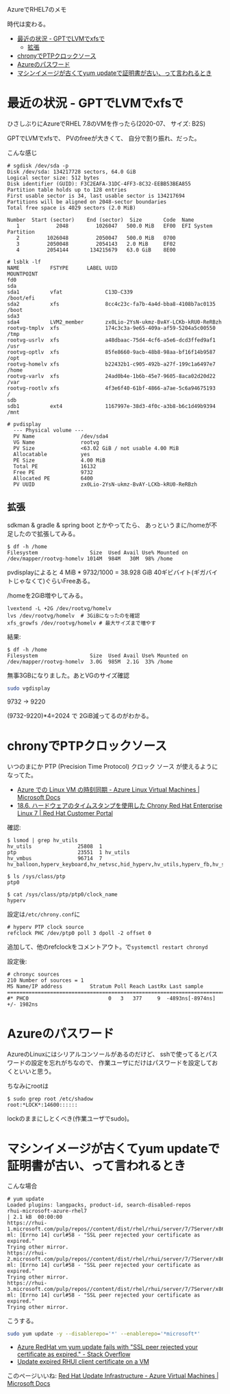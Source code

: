 AzureでRHEL7のメモ

時代は変わる。

- [最近の状況 - GPTでLVMでxfsで](#最近の状況---gptでlvmでxfsで)
  - [拡張](#拡張)
- [chronyでPTPクロックソース](#chronyでptpクロックソース)
- [Azureのパスワード](#azureのパスワード)
- [マシンイメージが古くてyum updateで証明書が古い、って言われるとき](#マシンイメージが古くてyum-updateで証明書が古いって言われるとき)


# 最近の状況 - GPTでLVMでxfsで

ひさしぶりにAzureでRHEL 7.8のVMを作ったら(2020-07、
サイズ: B2S)

GPTでLVMでxfsで、
PVのfreeが大きくて、
自分で割り振れ、だった。

こんな感じ
```
# sgdisk /dev/sda -p
Disk /dev/sda: 134217728 sectors, 64.0 GiB
Logical sector size: 512 bytes
Disk identifier (GUID): F3C2EAFA-31DC-4FF3-8C32-EEBB53BEA855
Partition table holds up to 128 entries
First usable sector is 34, last usable sector is 134217694
Partitions will be aligned on 2048-sector boundaries
Total free space is 4029 sectors (2.0 MiB)

Number  Start (sector)    End (sector)  Size       Code  Name
   1            2048         1026047   500.0 MiB   EF00  EFI System Partition
   2         1026048         2050047   500.0 MiB   0700
   3         2050048         2054143   2.0 MiB     EF02
   4         2054144       134215679   63.0 GiB    8E00

# lsblk -lf
NAME          FSTYPE      LABEL UUID                                   MOUNTPOINT
fd0
sda
sda1          vfat              C13D-C339                              /boot/efi
sda2          xfs               8cc4c23c-fa7b-4a4d-bba8-4108b7ac0135   /boot
sda3
sda4          LVM2_member       zx0Lio-2YsN-ukmz-BvAY-LCKb-kRU0-ReRBzh
rootvg-tmplv  xfs               174c3c3a-9e65-409a-af59-5204a5c00550   /tmp
rootvg-usrlv  xfs               a48dbaac-75d4-4cf6-a5e6-dcd3ffed9af1   /usr
rootvg-optlv  xfs               85fe8660-9acb-48b8-98aa-bf16f14b9587   /opt
rootvg-homelv xfs               b22432b1-c905-492b-a27f-199c1a6497e7   /home
rootvg-varlv  xfs               24ad0b4e-1b6b-45e7-9605-8aca02d20d22   /var
rootvg-rootlv xfs               4f3e6f40-61bf-4866-a7ae-5c6a94675193   /
sdb
sdb1          ext4              1167997e-38d3-4f0c-a3b8-b6c1d49b9394   /mnt

# pvdisplay
  --- Physical volume ---
  PV Name               /dev/sda4
  VG Name               rootvg
  PV Size               <63.02 GiB / not usable 4.00 MiB
  Allocatable           yes
  PE Size               4.00 MiB
  Total PE              16132
  Free PE               9732
  Allocated PE          6400
  PV UUID               zx0Lio-2YsN-ukmz-BvAY-LCKb-kRU0-ReRBzh
```

## 拡張

sdkman & gradle & spring boot とかやってたら、
あっというまに/homeが不足したので拡張してみる。

```
$ df -h /home
Filesystem                 Size  Used Avail Use% Mounted on
/dev/mapper/rootvg-homelv 1014M  984M   30M  98% /home
```

pvdisplayによると
4 MiB * 9732/1000 = 38.928 GiB
40ギビバイト(ギガバイトじゃなくて)ぐらいFreeある。

/homeを2GiB増やしてみる。
```
lvextend -L +2G /dev/rootvg/homelv
lvs /dev/rootvg/homelv  # 3GiBになったのを確認
xfs_growfs /dev/rootvg/homelv # 最大サイズまで増やす
```

結果:
```
$ df -h /home
Filesystem                 Size  Used Avail Use% Mounted on
/dev/mapper/rootvg-homelv  3.0G  985M  2.1G  33% /home
```

無事3GBになりました。あとVGのサイズ確認
```sh
sudo vgdisplay
```

9732 -> 9220

(9732-9220)*4=2024 で 2GiB減ってるのがわかる。

# chronyでPTPクロックソース

いつのまにか
PTP (Precision Time Protocol) クロック ソース
が使えるようになってた。

- [Azure での Linux VM の時刻同期 - Azure Linux Virtual Machines | Microsoft Docs](https://docs.microsoft.com/ja-jp/azure/virtual-machines/linux/time-sync#configuration-options)
- [18.6. ハードウェアのタイムスタンプを使用した Chrony Red Hat Enterprise Linux 7 | Red Hat Customer Portal](https://access.redhat.com/documentation/ja-jp/red_hat_enterprise_linux/7/html/system_administrators_guide/sect-hw_timestamping)

確認:
```
$ lsmod | grep hv_utils
hv_utils               25808  1
ptp                    23551  1 hv_utils
hv_vmbus               96714  7 hv_balloon,hyperv_keyboard,hv_netvsc,hid_hyperv,hv_utils,hyperv_fb,hv_storvsc

$ ls /sys/class/ptp
ptp0

$ cat /sys/class/ptp/ptp0/clock_name
hyperv
```

設定は`/etc/chrony.conf`に
```
# hyperv PTP clock source
refclock PHC /dev/ptp0 poll 3 dpoll -2 offset 0
```
追加して、他のrefclockをコメントアウト。で`systemctl restart chronyd`

設定後:
```
# chronyc sources
210 Number of sources = 1
MS Name/IP address         Stratum Poll Reach LastRx Last sample
===============================================================================
#* PHC0                          0   3   377     9  -4893ns[-8974ns] +/- 1982ns
```

# Azureのパスワード

AzureのLinuxにはシリアルコンソールがあるのだけど、
sshで使ってるとパスワードの設定を忘れがちなので、
作業ユーザにだけはパスワードを設定しておくといいと思う。

ちなみにrootは
```
$ sudo grep root /etc/shadow
root:*LOCK*:14600::::::
```
lockのままにしとくべき(作業ユーザでsudo)。


# マシンイメージが古くてyum updateで証明書が古い、って言われるとき

こんな場合
```
# yum update
Loaded plugins: langpacks, product-id, search-disabled-repos
rhui-microsoft-azure-rhel7                                                                       | 2.1 kB  00:00:00
https://rhui-1.microsoft.com/pulp/repos//content/dist/rhel/rhui/server/7/7Server/x86_64/dotnet/1/debug/repodata/repomd.x
ml: [Errno 14] curl#58 - "SSL peer rejected your certificate as expired."
Trying other mirror.
https://rhui-2.microsoft.com/pulp/repos//content/dist/rhel/rhui/server/7/7Server/x86_64/dotnet/1/debug/repodata/repomd.x
ml: [Errno 14] curl#58 - "SSL peer rejected your certificate as expired."
Trying other mirror.
https://rhui-3.microsoft.com/pulp/repos//content/dist/rhel/rhui/server/7/7Server/x86_64/dotnet/1/debug/repodata/repomd.x
ml: [Errno 14] curl#58 - "SSL peer rejected your certificate as expired."
Trying other mirror.
```

こうする。
```sh
sudo yum update -y --disablerepo='*' --enablerepo='*microsoft*'
```
- [Azure RedHat vm yum update fails with "SSL peer rejected your certificate as expired\." \- Stack Overflow](https://stackoverflow.com/questions/53436443/azure-redhat-vm-yum-update-fails-with-ssl-peer-rejected-your-certificate-as-exp)
- [Update expired RHUI client certificate on a VM](https://docs.microsoft.com/en-us/azure/virtual-machines/workloads/redhat/redhat-rhui#update-expired-rhui-client-certificate-on-a-vm)

このページいいね: [Red Hat Update Infrastructure \- Azure Virtual Machines \| Microsoft Docs](https://docs.microsoft.com/en-us/azure/virtual-machines/workloads/redhat/redhat-rhui#update-expired-rhui-client-certificate-on-a-vm)
